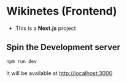 # Wikinetes (Frontend)

- This is a **Next.js** project 

## Spin the Development server

```bash
npm run dev
```

It will be available at [http://localhost:3000](http://localhost:3000) 